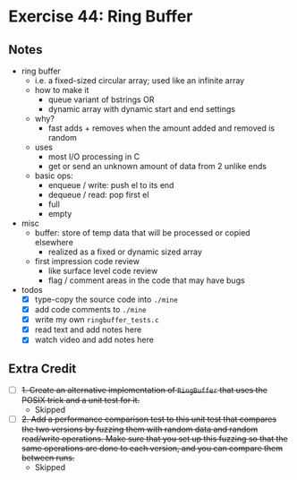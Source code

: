 # Exercise 44: Ring Buffer

## Notes

- ring buffer
  - i.e. a fixed-sized circular array; used like an infinite array
  - how to make it
    - queue variant of bstrings OR
    - dynamic array with dynamic start and end settings
  - why?
    - fast adds + removes when the amount added and removed is random
  - uses
    - most I/O processing in C
    - get or send an unknown amount of data from 2 unlike ends
  - basic ops:
    - enqueue / write: push el to its end
    - dequeue / read: pop first el
    - full
    - empty
- misc
  - buffer: store of temp data that will be processed or copied elsewhere
    - realized as a fixed or dynamic sized array
  - first impression code review
    - like surface level code review
    - flag / comment areas in the code that may have bugs
- todos
  - [x] type-copy the source code into `./mine`
  - [x] add code comments to `./mine`
  - [x] write my own `ringbuffer_tests.c`
  - [x] read text and add notes here
  - [x] watch video and add notes here

## Extra Credit

- [ ] ~~1. Create an alternative implementation of `RingBuffer` that uses the POSIX trick and a unit test for it.~~
  - Skipped
- [ ] ~~2. Add a performance comparison test to this unit test that compares the two versions by fuzzing them with random data and random read/write operations. Make sure that you set up this fuzzing so that the same operations are done to each version, and you can compare them between runs.~~
  - Skipped
